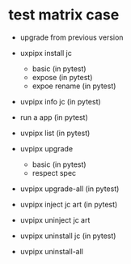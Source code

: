 # test matrix case

- upgrade from previous version

- uxpipx install jc
  - basic  (in pytest)
  - expose  (in pytest)
  - expoe rename  (in pytest)

- uvpipx info jc  (in pytest)

- run a app  (in pytest)

- uvpipx list  (in pytest)

- uvpipx upgrade
  - basic  (in pytest)
  - respect spec

- uvpipx upgrade-all  (in pytest)

- uvpipx inject jc art   (in pytest)

- uvpipx uninject jc art

- uvpipx uninstall jc (in pytest)

- uvpipx uninstall-all

